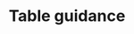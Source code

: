 ---
layout: collection
title: "Table guidance"
description: "Guidance on when and why you may use tables for data visualisation at the NHSBSA"
status: REVIEW
tags: data
order: 100
collection_tag: dv-table
pagination:
  data: collections.dv-table
  size: 50
  alias: articles
---